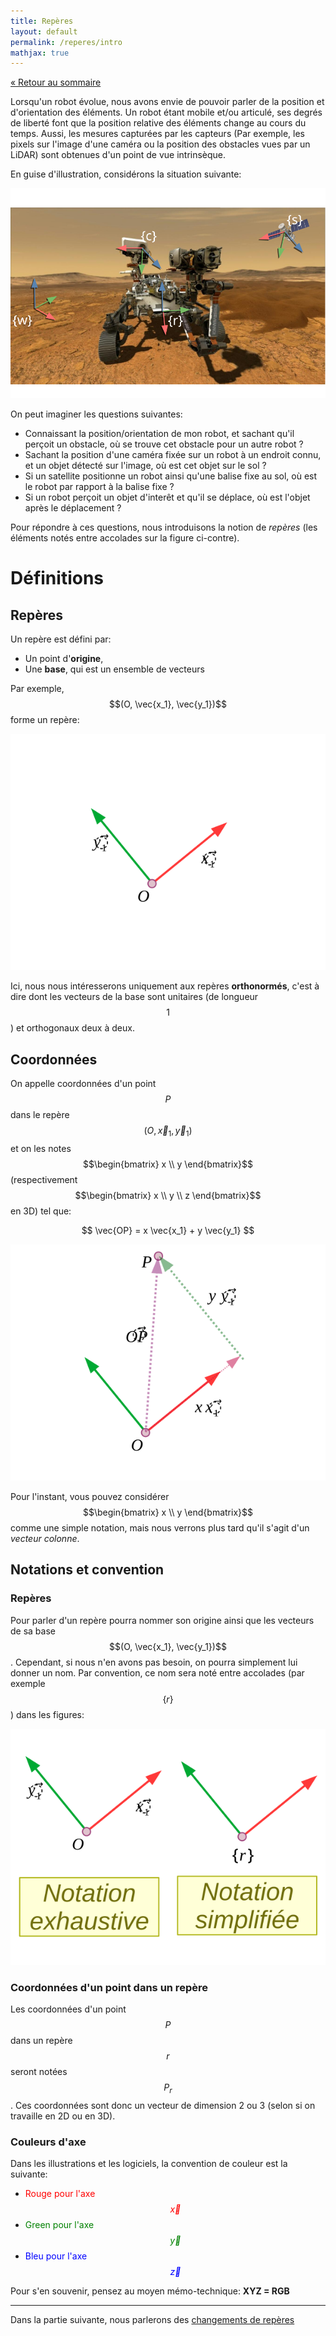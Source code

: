 ```yaml
---
title: Repères
layout: default
permalink: /reperes/intro
mathjax: true
---
```


[&laquo; Retour au sommaire](/reperes)

Lorsqu'un robot évolue, nous avons envie de pouvoir parler de la position et d'orientation
des éléments. Un robot étant mobile et/ou articulé, ses degrés de liberté font que la position
relative des éléments change au cours du temps. Aussi, les mesures capturées par les capteurs
(Par exemple, les pixels sur l'image d'une caméra ou la position des obstacles vues par un LiDAR)
sont obtenues d'un point de vue intrinsèque.

En guise d'illustration, considérons la situation suivante:

<div class="text-center">
    <img src="/assets/imgs/motivation.svg" />
</div>

On peut imaginer les questions suivantes:

* Connaissant la position/orientation de mon robot, et sachant qu'il perçoit un obstacle, où se trouve
cet obstacle pour un autre robot ?
* Sachant la position d'une caméra fixée sur un robot à un endroit connu, et un objet détecté sur l'image,
où est cet objet sur le sol ?
* Si un satellite positionne un robot ainsi qu'une balise fixe au sol, où est le robot par rapport à la balise
fixe ?
* Si un robot perçoit un objet d'interêt et qu'il se déplace, où est l'objet après le déplacement ?

Pour répondre à ces questions, nous introduisons la notion de *repères* (les éléments notés entre
accolades sur la figure ci-contre).

# Définitions

## Repères

Un repère est défini par:

* Un point d'**origine**,
* Une **base**, qui est un ensemble de vecteurs

Par exemple, $$(O, \vec{x_1}, \vec{y_1})$$ forme un repère:

<div class="text-center">
    <img src="/assets/imgs/repere.svg" />
</div>

Ici, nous nous intéresserons uniquement aux repères **orthonormés**, c'est à dire dont
les vecteurs de la base sont unitaires (de longueur $$1$$) et orthogonaux deux à deux.

## Coordonnées

On appelle coordonnées d'un point $$P$$ dans le repère $$(O, \vec x_1, \vec y_1)$$
et on les notes $$\begin{bmatrix} x \\ y \end{bmatrix}$$ (respectivement $$\begin{bmatrix} x \\ y \\ z \end{bmatrix}$$ en 3D) tel que:

$$
\vec{OP} = x \vec{x_1} + y \vec{y_1}
$$

<div class="text-center">
    <img src="/assets/imgs/coordonnees.svg" />
</div>

Pour l'instant, vous pouvez considérer $$\begin{bmatrix} x \\ y \end{bmatrix}$$ comme une simple notation,
mais nous verrons plus tard qu'il s'agit d'un *vecteur colonne*.

## Notations et convention

### Repères

Pour parler d'un repère pourra nommer son origine ainsi que les vecteurs de sa base $$(O, \vec{x_1}, \vec{y_1})$$.
Cependant, si nous n'en avons pas besoin, on pourra simplement lui donner un nom. Par convention, ce nom sera
noté entre accolades (par exemple $$\{r\}$$) dans les figures:

<div class="text-center">
    <img src="/assets/imgs/repere_implicite.svg" />
</div>

### Coordonnées d'un point dans un repère

Les coordonnées d'un point $$P$$ dans un repère $${r}$$ seront notées $$P_r$$. Ces coordonnées sont donc un vecteur
de dimension 2 ou 3 (selon si on travaille en 2D ou en 3D).

### Couleurs d'axe

Dans les illustrations et les logiciels, la convention de couleur est la suivante:

* <span style="color:red">Rouge pour l'axe $$\vec{x}$$</span>
* <span style="color:green">Green pour l'axe $$\vec{y}$$</span>
* <span style="color:blue">Bleu pour l'axe $$\vec{z}$$</span>

Pour s'en souvenir, pensez au moyen mémo-technique: **XYZ = RGB**

<hr/>

Dans la partie suivante, nous parlerons des [changements de repères](/reperes/changements)
